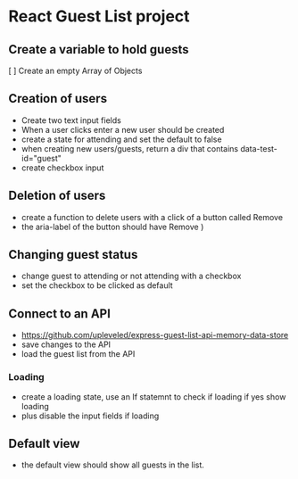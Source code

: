 # React Guest List project

## Create a variable to hold guests

[ ] Create an empty Array of Objects

## Creation of users

- Create two text input fields
- When a user clicks enter a new user should be created
- create a state for attending and set the default to false
- when creating new users/guests, return a div that contains data-test-id="guest"
- create checkbox input

## Deletion of users

- create a function to delete users with a click of a button called Remove
- the aria-label of the button should have Remove <first name> <last name>)

## Changing guest status

- change guest to attending or not attending with a checkbox
- set the checkbox to be clicked as default

## Connect to an API

- https://github.com/upleveled/express-guest-list-api-memory-data-store
- save changes to the API
- load the guest list from the API

### Loading

- create a loading state, use an If statemnt to check if loading if yes show loading
- plus disable the input fields if loading

## Default view

- the default view should show all guests in the list.
